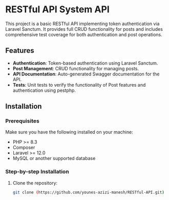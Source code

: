 # RESTful API System API

This project is a basic RESTful API implementing token authentication via Laravel Sanctum. It provides full CRUD functionality for posts and includes comprehensive test coverage for both authentication and post operations.

## Features

- **Authentication**: Token-based authentication using Laravel Sanctum.
- **Post Management**: CRUD functionality for managing posts.
- **API Documentation**: Auto-generated Swagger documentation for the API.
- **Tests**: Unit tests to verify the functionality of Post features and authentication using pestphp.
  
## Installation

### Prerequisites
Make sure you have the following installed on your machine:
- PHP >= 8.3
- Composer
- Laravel >= 12.0
- MySQL or another supported database

### Step-by-step Installation

1. Clone the repository:

   ```bash
   git clone (https://github.com/younes-azizi-manesh/RESTful-API.git)